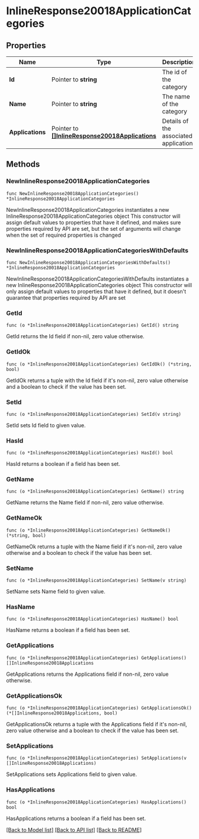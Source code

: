 # InlineResponse20018ApplicationCategories

## Properties

Name | Type | Description | Notes
------------ | ------------- | ------------- | -------------
**Id** | Pointer to **string** | The id of the category | [optional] 
**Name** | Pointer to **string** | The name of the category | [optional] 
**Applications** | Pointer to [**[]InlineResponse20018Applications**](InlineResponse20018Applications.md) | Details of the associated applications | [optional] 

## Methods

### NewInlineResponse20018ApplicationCategories

`func NewInlineResponse20018ApplicationCategories() *InlineResponse20018ApplicationCategories`

NewInlineResponse20018ApplicationCategories instantiates a new InlineResponse20018ApplicationCategories object
This constructor will assign default values to properties that have it defined,
and makes sure properties required by API are set, but the set of arguments
will change when the set of required properties is changed

### NewInlineResponse20018ApplicationCategoriesWithDefaults

`func NewInlineResponse20018ApplicationCategoriesWithDefaults() *InlineResponse20018ApplicationCategories`

NewInlineResponse20018ApplicationCategoriesWithDefaults instantiates a new InlineResponse20018ApplicationCategories object
This constructor will only assign default values to properties that have it defined,
but it doesn't guarantee that properties required by API are set

### GetId

`func (o *InlineResponse20018ApplicationCategories) GetId() string`

GetId returns the Id field if non-nil, zero value otherwise.

### GetIdOk

`func (o *InlineResponse20018ApplicationCategories) GetIdOk() (*string, bool)`

GetIdOk returns a tuple with the Id field if it's non-nil, zero value otherwise
and a boolean to check if the value has been set.

### SetId

`func (o *InlineResponse20018ApplicationCategories) SetId(v string)`

SetId sets Id field to given value.

### HasId

`func (o *InlineResponse20018ApplicationCategories) HasId() bool`

HasId returns a boolean if a field has been set.

### GetName

`func (o *InlineResponse20018ApplicationCategories) GetName() string`

GetName returns the Name field if non-nil, zero value otherwise.

### GetNameOk

`func (o *InlineResponse20018ApplicationCategories) GetNameOk() (*string, bool)`

GetNameOk returns a tuple with the Name field if it's non-nil, zero value otherwise
and a boolean to check if the value has been set.

### SetName

`func (o *InlineResponse20018ApplicationCategories) SetName(v string)`

SetName sets Name field to given value.

### HasName

`func (o *InlineResponse20018ApplicationCategories) HasName() bool`

HasName returns a boolean if a field has been set.

### GetApplications

`func (o *InlineResponse20018ApplicationCategories) GetApplications() []InlineResponse20018Applications`

GetApplications returns the Applications field if non-nil, zero value otherwise.

### GetApplicationsOk

`func (o *InlineResponse20018ApplicationCategories) GetApplicationsOk() (*[]InlineResponse20018Applications, bool)`

GetApplicationsOk returns a tuple with the Applications field if it's non-nil, zero value otherwise
and a boolean to check if the value has been set.

### SetApplications

`func (o *InlineResponse20018ApplicationCategories) SetApplications(v []InlineResponse20018Applications)`

SetApplications sets Applications field to given value.

### HasApplications

`func (o *InlineResponse20018ApplicationCategories) HasApplications() bool`

HasApplications returns a boolean if a field has been set.


[[Back to Model list]](../README.md#documentation-for-models) [[Back to API list]](../README.md#documentation-for-api-endpoints) [[Back to README]](../README.md)


